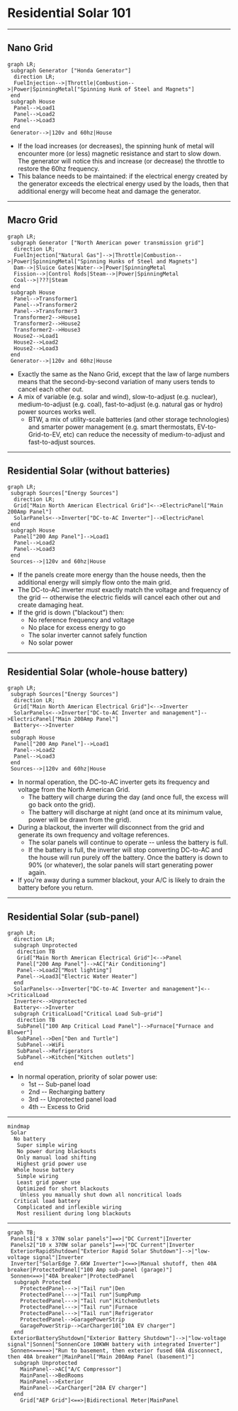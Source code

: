# Residential Solar 101

---

## Nano Grid

```mermaid
graph LR;
 subgraph Generator ["Honda Generator"]
  direction LR;
  FuelInjection-->|Throttle|Combustion-->|Power|SpinningMetal["Spinning Hunk of Steel and Magnets"]
 end
 subgraph House
  Panel-->Load1
  Panel-->Load2
  Panel-->Load3
 end
 Generator-->|120v and 60hz|House
```

- If the load increases (or decreases), the spinning hunk of metal will encounter more (or less) magnetic resistance and start to slow down. The generator will notice this and increase (or decrease) the throttle to restore the 60hz frequency.
- This balance needs to be maintained: if the electrical energy created by the generator exceeds the electrical energy used by the loads, then that additional energy will become heat and damage the generator.

---

## Macro Grid

```mermaid
graph LR;
 subgraph Generator ["North American power transmission grid"]
  direction LR;
  FuelInjection["Natural Gas"]-->|Throttle|Combustion-->|Power|SpinningMetal["Spinning Hunks of Steel and Magnets"]
  Dam-->|Sluice Gates|Water-->|Power|SpinningMetal
  Fission-->|Control Rods|Steam-->|Power|SpinningMetal
  Coal-->|???|Steam
 end
 subgraph House
  Panel-->Transformer1
  Panel-->Transformer2
  Panel-->Transformer3
  Transformer2-->House1
  Transformer2-->House2
  Transformer2-->House3
  House2-->Load1
  House2-->Load2
  House2-->Load3
 end
 Generator-->|120v and 60hz|House
```

- Exactly the same as the Nano Grid, except that the law of large numbers means that the second-by-second variation of many users tends to cancel each other out.
- A mix of variable (e.g. solar and wind), slow-to-adjust (e.g. nuclear), medium-to-adjust (e.g. coal), fast-to-adjust (e.g. natural gas or hydro) power sources works well.
  - BTW, a mix of utility-scale batteries (and other storage technologies) and smarter power management (e.g. smart thermostats, EV-to-Grid-to-EV, etc) can reduce the necessity of medium-to-adjust and fast-to-adjust sources.

---

## Residential Solar (without batteries)

```mermaid
graph LR;
 subgraph Sources["Energy Sources"]
  direction LR;
  Grid["Main North American Electrical Grid"]<-->ElectricPanel["Main 200Amp Panel"]
  SolarPanels<-->Inverter["DC-to-AC Inverter"]-->ElectricPanel
 end
 subgraph House
  Panel["200 Amp Panel"]-->Load1
  Panel-->Load2
  Panel-->Load3
 end
 Sources-->|120v and 60hz|House
```

- If the panels create more energy than the house needs, then the additional energy will simply flow onto the main grid.
- The DC-to-AC inverter _must_ exactly match the voltage and frequency of the grid -- otherwise the electric fields will cancel each other out and create damaging heat.
- If the grid is down ("blackout") then:
  - No reference frequency and voltage
  - No place for excess energy to go
  - The solar inverter cannot safely function
  - No solar power

---

## Residential Solar (whole-house battery)

<pack scale=1.0>

```mermaid
graph LR;
 subgraph Sources["Energy Sources"]
  direction LR;
  Grid["Main North American Electrical Grid"]<-->Inverter
  SolarPanels<-->Inverter["DC-to-AC Inverter and management"]-->ElectricPanel["Main 200Amp Panel"]
  Battery<-->Inverter
 end
 subgraph House
  Panel["200 Amp Panel"]-->Load1
  Panel-->Load2
  Panel-->Load3
 end
 Sources-->|120v and 60hz|House
```

- In normal operation, the DC-to-AC inverter gets its frequency and voltage from the North American Grid.
  - The battery will charge during the day (and once full, the excess will go back onto the grid).
  - The battery will discharge at night (and once at its minimum value, power will be drawn from the grid).
- During a blackout, the inverter will disconnect from the grid and generate its own frequency and voltage references.
  - The solar panels will continue to operate -- unless the battery is full.
  - If the battery is full, the inverter will stop converting DC-to-AC and the house will run purely off the battery. Once the battery is down to 90% (or whatever), the solar panels will start generating power again.
- If you're away during a summer blackout, your A/C is likely to drain the battery before you return.

</pack>

---

## Residential Solar (sub-panel)

<pack scale=0.90>

```mermaid
graph LR;
  direction LR;
  subgraph Unprotected
   direction TB
   Grid["Main North American Electrical Grid"]<-->Panel
   Panel["200 Amp Panel"]-->AC["Air Conditioning"]
   Panel-->Load2["Most lighting"]
   Panel-->Load3["Electric Water Heater"]
  end
  SolarPanels<-->Inverter["DC-to-AC Inverter and management"]<-->CriticalLoad
  Inverter<-->Unprotected
  Battery<-->Inverter
  subgraph CriticalLoad["Critical Load Sub-grid"]
   direction TB
   SubPanel["100 Amp Critical Load Panel"]-->Furnace["Furnace and Blower"]
   SubPanel-->Den["Den and Turtle"]
   SubPanel-->WiFi
   SubPanel-->Refrigerators
   SubPanel-->Kitchen["Kitchen outlets"]
  end
```

- In normal operation, priority of solar power use:
  - 1st -- Sub-panel load
  - 2nd -- Recharging battery
  - 3rd -- Unprotected panel load
  - 4th -- Excess to Grid

</pack>

---

```mermaid
mindmap
 Solar
  No battery
   Super simple wiring
   No power during blackouts
   Only manual load shifting
   Highest grid power use
  Whole house battery
   Simple wiring
   Least grid power use
   Optimized for short blackouts
    Unless you manually shut down all noncritical loads
  Critical load battery
   Complicated and inflexible wiring
   Most resilient during long blackouts
```

---

```mermaid
graph TB;
 Panels1["8 x 370W solar panels"]==>|"DC Current"|Inverter
 Panels2["10 x 370W solar panels"]==>|"DC Current"|Inverter
 ExteriorRapidShutdown["Exterior Rapid Solar Shutdown"]-->|"low-voltage signal"|Inverter
 Inverter["SolarEdge 7.6KW Inverter"]<==>|Manual shutoff, then 40A breaker|ProtectedPanel["100 Amp sub-panel (garage)"]
 Sonnen<==>|"40A breaker"|ProtectedPanel
  subgraph Protected
    ProtectedPanel--->|"Tail run"|Den
    ProtectedPanel--->|"Tail run"|SumpPump
    ProtectedPanel--->|"Tail run"|KitchenOutlets
    ProtectedPanel--->|"Tail run"|Furnace
    ProtectedPanel--->|"Tail run"|Refrigerator
    ProtectedPanel-->GaragePowerStrip
    GaragePowerStrip-->CarCharger10["10A EV charger"]
  end
 ExteriorBatteryShutdown["Exterior Battery Shutdown"]-->|"low-voltage signal"|Sonnen["SonnenCore 10KWH battery with integrated Inverter"]
 Sonnen<=====>|"Run to basement, then exterior fused 60A disconnect, then 40A breaker"|MainPanel["Main 200Amp Panel (basement)"]
  subgraph Unprotected
    MainPanel-->AC["A/C Compressor"]
    MainPanel-->BedRooms
    MainPanel-->Exterior
    MainPanel-->CarCharger["20A EV charger"]
  end
    Grid["AEP Grid"]<==>|Bidirectional Meter|MainPanel
```

